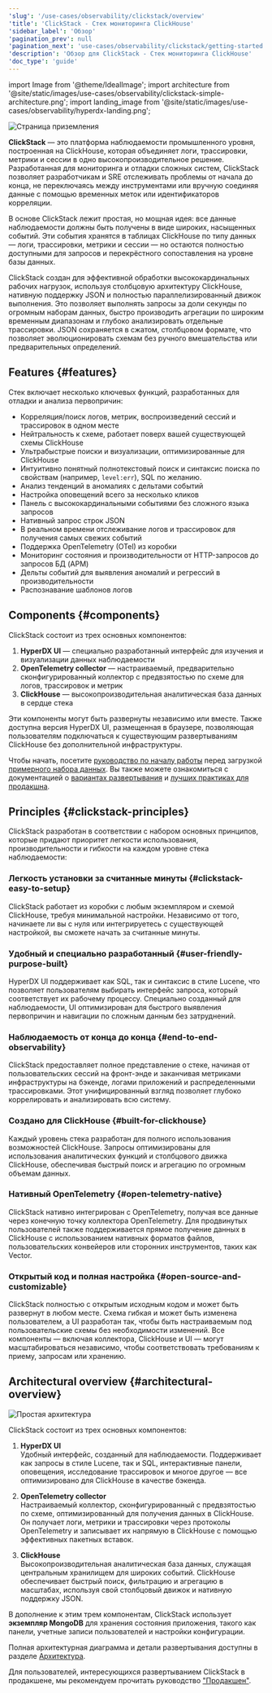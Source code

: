 ```yaml
---
'slug': '/use-cases/observability/clickstack/overview'
'title': 'ClickStack - Стек мониторинга ClickHouse'
'sidebar_label': 'Обзор'
'pagination_prev': null
'pagination_next': 'use-cases/observability/clickstack/getting-started'
'description': 'Обзор для ClickStack - Стек мониторинга ClickHouse'
'doc_type': 'guide'
---
```

import Image from '@theme/IdealImage';
import architecture from '@site/static/images/use-cases/observability/clickstack-simple-architecture.png';
import landing_image from '@site/static/images/use-cases/observability/hyperdx-landing.png';

<Image img={landing_image} alt="Страница приземления" size="lg"/>

**ClickStack** — это платформа наблюдаемости промышленного уровня, построенная на ClickHouse, которая объединяет логи, трассировки, метрики и сессии в одно высокопроизводительное решение. Разработанная для мониторинга и отладки сложных систем, ClickStack позволяет разработчикам и SRE отслеживать проблемы от начала до конца, не переключаясь между инструментами или вручную соединяя данные с помощью временных меток или идентификаторов корреляции.

В основе ClickStack лежит простая, но мощная идея: все данные наблюдаемости должны быть получены в виде широких, насыщенных событий. Эти события хранятся в таблицах ClickHouse по типу данных — логи, трассировки, метрики и сессии — но остаются полностью доступными для запросов и перекрёстного сопоставления на уровне базы данных.

ClickStack создан для эффективной обработки высококардинальных рабочих нагрузок, используя столбцовую архитектуру ClickHouse, нативную поддержку JSON и полностью параллелизированный движок выполнения. Это позволяет выполнять запросы за доли секунды по огромным наборам данных, быстро производить агрегации по широким временным диапазонам и глубоко анализировать отдельные трассировки. JSON сохраняется в сжатом, столбцовом формате, что позволяет эволюционировать схемам без ручного вмешательства или предварительных определений.

## Features {#features}

Стек включает несколько ключевых функций, разработанных для отладки и анализа первопричин:

- Корреляция/поиск логов, метрик, воспроизведений сессий и трассировок в одном месте
- Нейтральность к схеме, работает поверх вашей существующей схемы ClickHouse
- Ультрабыстрые поиски и визуализации, оптимизированные для ClickHouse
- Интуитивно понятный полнотекстовый поиск и синтаксис поиска по свойствам (например, `level:err`), SQL по желанию.
- Анализ тенденций в аномалиях с дельтами событий
- Настройка оповещений всего за несколько кликов
- Панель с высококардинальными событиями без сложного языка запросов
- Нативный запрос строк JSON
- В реальном времени отслеживание логов и трассировок для получения самых свежих событий
- Поддержка OpenTelemetry (OTel) из коробки
- Мониторинг состояния и производительности от HTTP-запросов до запросов БД (APM)
- Дельты событий для выявления аномалий и регрессий в производительности
- Распознавание шаблонов логов

## Components {#components}

ClickStack состоит из трех основных компонентов:

1. **HyperDX UI** — специально разработанный интерфейс для изучения и визуализации данных наблюдаемости
2. **OpenTelemetry collector** — настраиваемый, предварительно сконфигурированный коллектор с предвзятостью по схеме для логов, трассировок и метрик
3. **ClickHouse** — высокопроизводительная аналитическая база данных в сердце стека

Эти компоненты могут быть развернуты независимо или вместе. Также доступна версия HyperDX UI, размещенная в браузере, позволяющая пользователям подключаться к существующим развертываниям ClickHouse без дополнительной инфраструктуры.

Чтобы начать, посетите [руководство по началу работы](/use-cases/observability/clickstack/getting-started) перед загрузкой [примерного набора данных](/use-cases/observability/clickstack/sample-datasets). Вы также можете ознакомиться с документацией о [вариантах развертывания](/use-cases/observability/clickstack/deployment) и [лучших практиках для продакшна](/use-cases/observability/clickstack/production).

## Principles {#clickstack-principles}

ClickStack разработан в соответствии с набором основных принципов, которые придают приоритет легкости использования, производительности и гибкости на каждом уровне стека наблюдаемости:

### Легкость установки за считанные минуты {#clickstack-easy-to-setup}

ClickStack работает из коробки с любым экземпляром и схемой ClickHouse, требуя минимальной настройки. Независимо от того, начинаете ли вы с нуля или интегрируетесь с существующей настройкой, вы сможете начать за считанные минуты.

### Удобный и специально разработанный {#user-friendly-purpose-built}

HyperDX UI поддерживает как SQL, так и синтаксис в стиле Lucene, что позволяет пользователям выбирать интерфейс запроса, который соответствует их рабочему процессу. Специально созданный для наблюдаемости, UI оптимизирован для быстрого выявления первопричин и навигации по сложным данным без затруднений.

### Наблюдаемость от конца до конца {#end-to-end-observability}

ClickStack предоставляет полное представление о стеке, начиная от пользовательских сессий на фронт-энде и заканчивая метриками инфраструктуры на бэкенде, логами приложений и распределенными трассировками. Этот унифицированный взгляд позволяет глубоко коррелировать и анализировать всю систему.

### Создано для ClickHouse {#built-for-clickhouse}

Каждый уровень стека разработан для полного использования возможностей ClickHouse. Запросы оптимизированы для использования аналитических функций и столбцового движка ClickHouse, обеспечивая быстрый поиск и агрегацию по огромным объемам данных.

### Нативный OpenTelemetry {#open-telemetry-native}

ClickStack нативно интегрирован с OpenTelemetry, получая все данные через конечную точку коллектора OpenTelemetry. Для продвинутых пользователей также поддерживается прямое получение данных в ClickHouse с использованием нативных форматов файлов, пользовательских конвейеров или сторонних инструментов, таких как Vector.

### Открытый код и полная настройка {#open-source-and-customizable}

ClickStack полностью с открытым исходным кодом и может быть развернут в любом месте. Схема гибкая и может быть изменена пользователем, а UI разработан так, чтобы быть настраиваемым под пользовательские схемы без необходимости изменений. Все компоненты — включая коллектора, ClickHouse и UI — могут масштабироваться независимо, чтобы соответствовать требованиям к приему, запросам или хранению.

## Architectural overview {#architectural-overview}

<Image img={architecture} alt="Простая архитектура" size="lg"/>

ClickStack состоит из трех основных компонентов:

1. **HyperDX UI**  
   Удобный интерфейс, созданный для наблюдаемости. Поддерживает как запросы в стиле Lucene, так и SQL, интерактивные панели, оповещения, исследование трассировок и многое другое — все оптимизировано для ClickHouse в качестве бэкенда.

2. **OpenTelemetry collector**  
   Настраиваемый коллектор, сконфигурированный с предвзятостью по схеме, оптимизированный для получения данных в ClickHouse. Он получает логи, метрики и трассировки через протоколы OpenTelemetry и записывает их напрямую в ClickHouse с помощью эффективных пакетных вставок.

3. **ClickHouse**  
   Высокопроизводительная аналитическая база данных, служащая центральным хранилищем для широких событий. ClickHouse обеспечивает быстрый поиск, фильтрацию и агрегацию в масштабах, используя свой столбцовый движок и нативную поддержку JSON.

В дополнение к этим трем компонентам, ClickStack использует **экземпляр MongoDB** для хранения состояния приложения, такого как панели, учетные записи пользователей и настройки конфигурации.

Полная архитектурная диаграмма и детали развертывания доступны в разделе [Архитектура](/use-cases/observability/clickstack/architecture).

Для пользователей, интересующихся развертыванием ClickStack в продакшене, мы рекомендуем прочитать руководство ["Продакшен"](/use-cases/observability/clickstack/production).